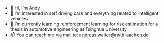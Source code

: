 - 👋 Hi, I’m Andy
- 👀 I’m interested in self driving cars and everything related to intelligent vehicles
- 🌱 I’m currently learning reinforcement learning for risk estimation for a thesis in automotive engineering at Tsinghua University
- 📫 You can reach me via mail to: andreas.walter@rwth-aachen.de

<!---
AndreasWalter208/AndreasWalter208 is a ✨ special ✨ repository because its `README.md` (this file) appears on your GitHub profile.
You can click the Preview link to take a look at your changes.
--->
